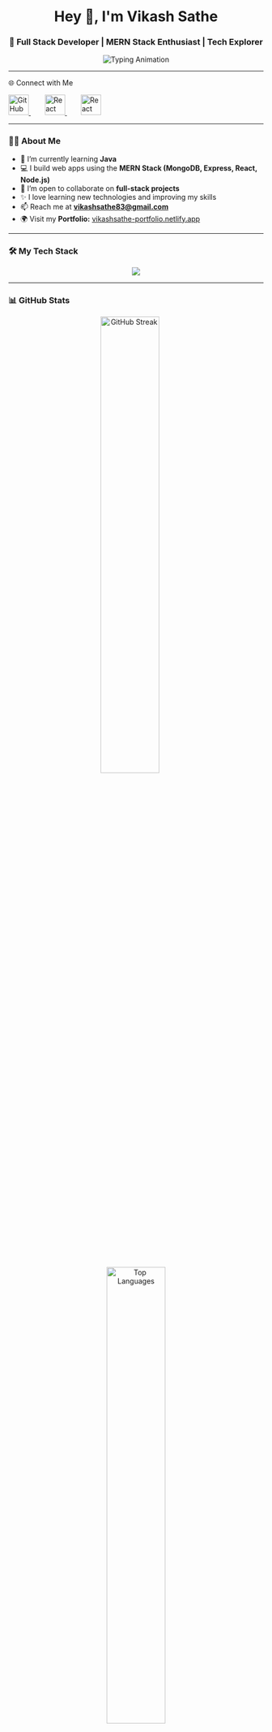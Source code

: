 <!-- Profile Header -->
<h1 align="center">Hey 👋, I'm Vikash Sathe</h1>
<h3 align="center">🚀 Full Stack Developer | MERN Stack Enthusiast | Tech Explorer</h3>

<!-- Typing Animation -->
<p align="center">
  <img src="https://readme-typing-svg.demolab.com?font=Fira+Code&pause=1000&color=fffff&center=true&vCenter=true&width=435&lines=Full+Stack+Developer;MERN+Stack+Developer;Passionate+about+Web+Development;Always+Learning+New+Things" alt="Typing Animation" />
</p>

---

🌐 Connect with Me  
<p>
  
  <a href="vikashsathe83@gmail.com" target="_blank">
  <img src="https://skillicons.dev/icons?i=gmail" alt="GitHub" width="40" height="40" />
  </a>
  &nbsp;&nbsp;&nbsp;&nbsp;&nbsp;&nbsp;
    <a href="https://leetcode.com/vikashsathe" target="_blank">
<img src="https://skillicons.dev/icons?i=instagram" alt="React" width="40" height="40" />
  </a>
  &nbsp;&nbsp;&nbsp;&nbsp;&nbsp;&nbsp;
      <a href="https://leetcode.com/vikashsathe" target="_blank">
<img src="https://skillicons.dev/icons?i=tiwitter" alt="React" width="40" height="40" />
  </a>


  
  

</p>





---

### 👨‍💻 About Me
- 🌱 I’m currently learning **Java**  
- 💻 I build web apps using the **MERN Stack (MongoDB, Express, React, Node.js)**  
- 🤝 I’m open to collaborate on **full-stack projects**  
- ✨ I love learning new technologies and improving my skills  
- 📫 Reach me at **vikashsathe83@gmail.com**  
- 🌍 Visit my **Portfolio:** [vikashsathe-portfolio.netlify.app](https://vikashsathe-portfolio.netlify.app)
  
---

### 🛠️ My Tech Stack

<p align="center">
  <img src="https://skillicons.dev/icons?i=html,css,javascript,react,redux,nodejs,express,mongodb,mysql,java,git,github" />
</p>

---

### 📊 GitHub Stats

<p align="center">
  <img width="48%" src="https://github-readme-streak-stats.herokuapp.com?user=vikashsathe&theme=tokyonight" alt="GitHub Streak" />
  &nbsp;&nbsp;&nbsp;&nbsp;&nbsp;
  <img width="48%" src="https://github-readme-stats.vercel.app/api/top-langs/?username=vikashsathe&layout=compact&theme=tokyonight" alt="Top Languages" />
</p>


